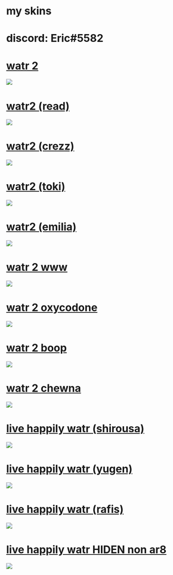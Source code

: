 # my skins

# discord: Eric#5582

# [watr 2](https://www.dropbox.com/s/dw6ywlqxfd0ur44/watr%202.osk?dl=0) 
![](https://cdn.discordapp.com/attachments/696547366328860732/993768566497226822/unknown.png)

# [watr2 (read)](https://www.dropbox.com/s/34v57gw7v5qp1d6/watr2%20%28read%29.osk?dl=0) 
![](https://cdn.discordapp.com/attachments/696547366328860732/993769038566150174/unknown.png)

# [watr2 (crezz)](https://www.dropbox.com/s/7kxsbkbxlq8v9jd/watr%202%20crezz.osk?dl=0) 
![](https://cdn.discordapp.com/attachments/696547366328860732/993769739946041394/unknown.png)

# [watr2 (toki)](https://www.dropbox.com/s/n3l0wfecvolpr07/watr%202%20toki.osk?dl=0) 
![](https://cdn.discordapp.com/attachments/696547366328860732/993770251059724368/unknown.png)

# [watr2 (emilia)](https://www.dropbox.com/s/i06xyoesw91b9fo/watr%202%20emilia.osk?dl=0) 
![](https://cdn.discordapp.com/attachments/707733713504567317/979413016355430420/unknown.png)

# [watr 2 www](https://www.dropbox.com/s/czx9rh4tq7tabki/watr%202%20www.osk?dl=0) 
![](https://cdn.discordapp.com/attachments/707733713504567317/979414662586196009/unknown.png)

# [watr 2 oxycodone](https://www.dropbox.com/s/x13memf3m6sq7u9/watr%202%20oxycodone.osk?dl=0) 
![](https://cdn.discordapp.com/attachments/707733713504567317/979415173779566622/unknown.png)

# [watr 2 boop](https://www.dropbox.com/s/ynawig9mqq08fl1/watr2%20boop.osk?dl=0) 
![](https://cdn.discordapp.com/attachments/707733713504567317/979415540756004884/unknown.png)

# [watr 2 chewna](https://www.dropbox.com/s/z43gc10rxot7i7u/watr%202%20tuna.osk?dl=0) 
![](https://cdn.discordapp.com/attachments/707733713504567317/979416339024338994/unknown.png)

# [live happily watr (shirousa)](https://www.dropbox.com/s/e70qpdptk5qlzk4/live%20happily%20watr%20%28shirousa%29.osk?dl=0) 
![](https://camo.githubusercontent.com/a24512dcf17d15847ad754b9ae7b63761218517c09436d7a7f1bb3c38c71dbab/68747470733a2f2f6f73752e7070792e73682f73732f31373531323536322f37363536)

# [live happily watr (yugen)](https://www.dropbox.com/s/jnjq0bv35ypresf/live%20happily%20watr%20%28yugen%29.osk?dl=0) 
![](https://cdn.discordapp.com/attachments/707733713504567317/936302774671532082/unknown.png)

# [live happily watr (rafis)](https://www.dropbox.com/s/3k1rc9p6kfwyomy/live%20happily%20watr%20%28rafis%29.osk?dl=0) 
![](https://cdn.discordapp.com/attachments/707733713504567317/936305124966543360/unknown.png)

# [live happily watr HIDEN non ar8](https://www.dropbox.com/s/sz0foryd5uz16zr/live%20happily%20watr%20HIDEN.osk?dl=0) 
![](https://cdn.discordapp.com/attachments/733102505621454898/937180846857809940/unknown.png)
